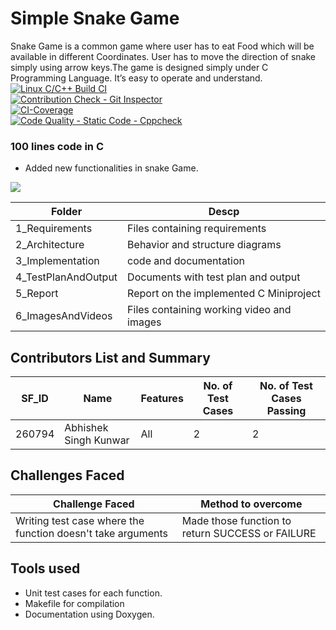 # Simple Snake Game
Snake Game is a common game where user has to eat Food which will be available in different Coordinates. User has to move the direction of snake simply using arrow keys.The game is designed simply under C Programming Language. It’s easy to operate and understand.<br/>
[![Linux C/C++ Build CI](https://github.com/AbhishekKunwar17/LTTS_MiniProject/actions/workflows/build.yml/badge.svg)](https://github.com/AbhishekKunwar17/LTTS_MiniProject/actions/workflows/build.yml)<br/>
[![Contribution Check - Git Inspector](https://github.com/AbhishekKunwar17/LTTS_MiniProject/actions/workflows/cpp_check.yml/badge.svg)](https://github.com/AbhishekKunwar17/LTTS_MiniProject/actions/workflows/cpp_check.yml)<br/>
[![CI-Coverage](https://github.com/AbhishekKunwar17/LTTS_MiniProject/actions/workflows/coverage.yml/badge.svg)](https://github.com/AbhishekKunwar17/LTTS_MiniProject/actions/workflows/coverage.yml)<br/>
[![Code Quality - Static Code - Cppcheck](https://github.com/AbhishekKunwar17/LTTS_MiniProject/actions/workflows/cppcheck.yml/badge.svg)](https://github.com/AbhishekKunwar17/LTTS_MiniProject/actions/workflows/cppcheck.yml)



### 100 lines code in C

* Added new functionalities in snake Game.

![](https://user-images.githubusercontent.com/81437205/114985496-805ddd80-9eb0-11eb-9e46-3dd00a5cbaac.png)


Folder |	Descp
------------ | -------------
1_Requirements |	Files containing requirements
2_Architecture |	Behavior and structure diagrams
3_Implementation | code and documentation
4_TestPlanAndOutput |	Documents with test plan and output
5_Report |	Report on the implemented C Miniproject
6_ImagesAndVideos |	Files containing working video and images


## Contributors List and Summary

SF_ID |	Name |	Features |	No. of Test Cases |	No. of Test Cases Passing
----- | -------| ------|-----------|--------
260794 |	Abhishek Singh Kunwar |	All |	2 |	2

## Challenges Faced 
Challenge Faced |	Method to overcome
------------ | -------------
Writing test case where the function doesn't take arguments |	Made those function to return SUCCESS or FAILURE

## Tools used
* Unit test cases for each function.
* Makefile for compilation
* Documentation using Doxygen.
